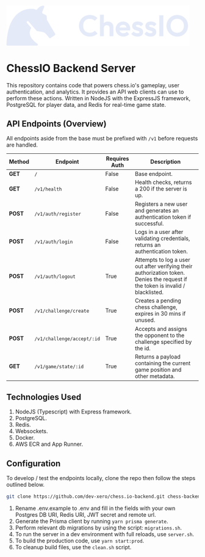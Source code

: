 <img src="./.github/assets/monochrome.svg" width="480px" />

# ChessIO Backend Server

This repository contains code that powers chess.io's gameplay, user authentication, and analytics. It provides an API web clients can use to perform these actions. Written in NodeJS with the ExpressJS framework, PostgreSQL for player data, and Redis for real-time game state.

## API Endpoints (Overview)

All endpoints aside from the base must be prefixed with `/v1` before requests are handled.

| Method | Endpoint | Requires Auth | Description |
|--------|-------------|-----------------|-------------|
| **GET** | `/` | False | Base endpoint. |
| **GET** | `/v1/health` | False | Health checks, returns a 200 if the server is up. |
| **POST** | `/v1/auth/register` | False | Registers a new user and generates an authentication token if successful. |
| **POST** | `/v1/auth/login` | False | Logs in a user after validating credentials, returns an authentication token. |
| **POST** | `/v1/auth/logout` | True | Attempts to log a user out after verifying their authorization token. Denies the request if the token is invalid / blacklisted. |
| **POST** | `/v1/challenge/create` | True | Creates a pending chess challenge, expires in 30 mins if unused. |
| **POST** | `/v1/challenge/accept/:id` | True | Accepts and assigns the opponent to the challenge specified by the id. |
| **GET** | `/v1/game/state/:id` | True | Returns a payload containing the current game position and other metadata. |

## Technologies Used

1. NodeJS (Typescript) with Express framework.
2. PostgreSQL.
3. Redis.
4. Websockets.
5. Docker.
6. AWS ECR and App Runner.

## Configuration

To develop / test the endpoints locally, clone the repo then follow the steps outlined below.

```sh
git clone https://github.com/dev-xero/chess.io-backend.git chess-backend
```

1. Rename .env.example to .env and fill in the fields with your own Postgres DB URI, Redis URI, JWT secret and remote url.
2. Generate the Prisma client by running `yarn prisma generate`.
3. Perform relevant db migrations by using the script: `migrations.sh`.
4. To run the server in a dev environment with full reloads, use `server.sh`.
5. To build the production code, use `yarn start:prod`.
6. To cleanup build files, use the `clean.sh` script.
